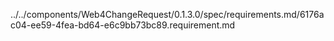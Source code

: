 ../../components/Web4ChangeRequest/0.1.3.0/spec/requirements.md/6176ac04-ee59-4fea-bd64-e6c9bb73bc89.requirement.md